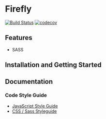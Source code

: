 # Firefly

[![Build Status](https://travis-ci.org/firefly-abc/firefly.svg?branch=master)](https://travis-ci.org/firefly-abc/firefly)
[![codecov](https://codecov.io/gh/firefly-abc/firefly/branch/master/graph/badge.svg)](https://codecov.io/gh/firefly-abc/firefly)

## Features

- SASS

## Installation and Getting Started


## Documentation

### Code Style Guide

- [JavaScript Style Guide](https://github.com/airbnb/javascript)
- [CSS / Sass Styleguide](https://github.com/airbnb/css)
